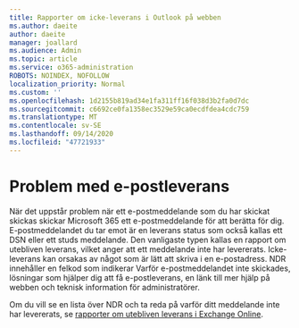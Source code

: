 ```yaml
---
title: Rapporter om icke-leverans i Outlook på webben
ms.author: daeite
author: daeite
manager: joallard
ms.audience: Admin
ms.topic: article
ms.service: o365-administration
ROBOTS: NOINDEX, NOFOLLOW
localization_priority: Normal
ms.custom: ''
ms.openlocfilehash: 1d2155b819ad34e1fa311ff16f038d3b2fa0d7dc
ms.sourcegitcommit: c6692ce0fa1358ec3529e59ca0ecdfdea4cdc759
ms.translationtype: MT
ms.contentlocale: sv-SE
ms.lasthandoff: 09/14/2020
ms.locfileid: "47721933"
---
```

# <a name="issues-with-email-delivery"></a>Problem med e-postleverans

När det uppstår problem när ett e-postmeddelande som du har skickat skickas skickar Microsoft 365 ett e-postmeddelande för att berätta för dig. E-postmeddelandet du tar emot är en leverans status som också kallas ett DSN eller ett studs meddelande. Den vanligaste typen kallas en rapport om utebliven leverans, vilket anger att ett meddelande inte har levererats. Icke-leverans kan orsakas av något som är lätt att skriva i en e-postadress. NDR innehåller en felkod som indikerar Varför e-postmeddelandet inte skickades, lösningar som hjälper dig att få e-postleverans, en länk till mer hjälp på webben och teknisk information för administratörer.

Om du vill se en lista över NDR och ta reda på varför ditt meddelande inte har levererats, se [rapporter om utebliven leverans i Exchange Online](https://docs.microsoft.com/exchange/mail-flow-best-practices/non-delivery-reports-in-exchange-online/non-delivery-reports-in-exchange-online).